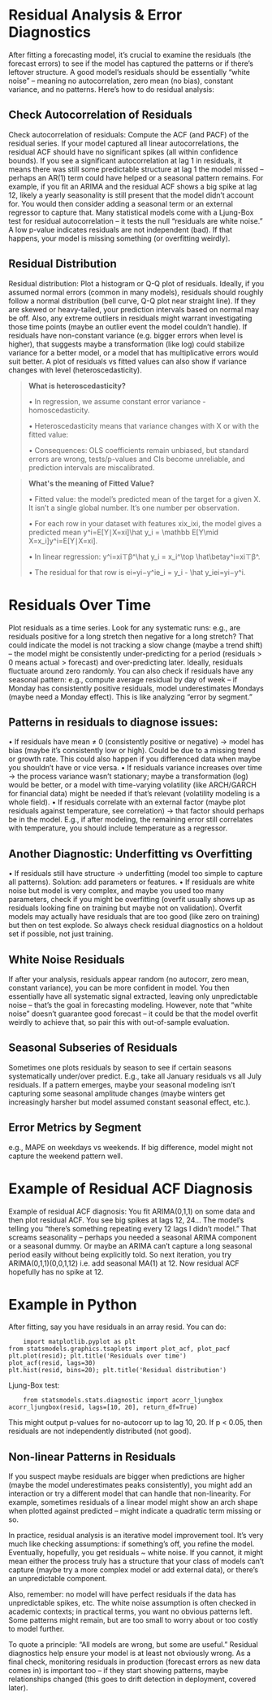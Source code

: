 # Residual Analysis & Error Diagnostics

After fitting a forecasting model, it’s crucial to examine the residuals (the forecast errors) to see if the model has captured the patterns or if there’s leftover structure. A good model’s residuals should be essentially “white noise” – meaning no autocorrelation, zero mean (no bias), constant variance, and no patterns. Here’s how to do residual analysis:

## Check Autocorrelation of Residuals
Check autocorrelation of residuals: Compute the ACF (and PACF) of the residual series. If your model captured all linear autocorrelations, the residual ACF should have no significant spikes (all within confidence bounds). If you see a significant autocorrelation at lag 1 in residuals, it means there was still some predictable structure at lag 1 the model missed – perhaps an AR(1) term could have helped or a seasonal pattern remains. For example, if you fit an ARIMA and the residual ACF shows a big spike at lag 12, likely a yearly seasonality is still present that the model didn’t account for. You would then consider adding a seasonal term or an external regressor to capture that. Many statistical models come with a Ljung-Box test for residual autocorrelation – it tests the null “residuals are white noise.” A low p-value indicates residuals are not independent (bad). If that happens, your model is missing something (or overfitting weirdly).

## Residual Distribution
Residual distribution: Plot a histogram or Q-Q plot of residuals. Ideally, if you assumed normal errors (common in many models), residuals should roughly follow a normal distribution (bell curve, Q-Q plot near straight line). If they are skewed or heavy-tailed, your prediction intervals based on normal may be off. Also, any extreme outliers in residuals might warrant investigating those time points (maybe an outlier event the model couldn’t handle). If residuals have non-constant variance (e.g. bigger errors when level is higher), that suggests maybe a transformation (like log) could stabilize variance for a better model, or a model that has multiplicative errors would suit better. A plot of residuals vs fitted values can also show if variance changes with level (heteroscedasticity).

> **What is heteroscedasticity?**
> 
> •	In regression, we assume constant error variance - homoscedasticity.
> 
> •	Heteroscedasticity means that variance changes with X or with the fitted value:
> 
> •	Consequences: OLS coefficients remain unbiased, but standard errors are wrong, tests/p-values and CIs become unreliable, and prediction intervals are miscalibrated.

> **What's the meaning of Fitted Value?**
> 
> •	Fitted value: the model’s predicted mean of the target for a given X. It isn’t a single global number. It’s one number per observation.
> 
> •	For each row in your dataset with features xix\_ixi, the model gives a predicted mean y^i=E\[Y∣X=xi]\hat y\_i = \mathbb E\[Y\mid X=x\_i]y^i=E\[Y∣X=xi].
> 
> •	In linear regression: y^i=xi⊤β^\hat y\_i = x\_i^\top \hat\betay^i=xi⊤β^.
> 
> •	The residual for that row is ei=yi−y^ie\_i = y\_i - \hat y\_iei=yi−y^i.

# Residuals Over Time
Plot residuals as a time series. Look for any systematic runs: e.g., are residuals positive for a long stretch then negative for a long stretch? That could indicate the model is not tracking a slow change (maybe a trend shift) – the model might be consistently under-predicting for a period (residuals > 0 means actual > forecast) and over-predicting later. Ideally, residuals fluctuate around zero randomly. You can also check if residuals have any seasonal pattern: e.g., compute average residual by day of week – if Monday has consistently positive residuals, model underestimates Mondays (maybe need a Monday effect). This is like analyzing “error by segment.”

## Patterns in residuals to diagnose issues:

•	If residuals have mean ≠ 0 (consistently positive or negative) -> model has bias (maybe it’s consistently low or high). Could be due to a missing trend or growth rate. This could also happen if you differenced data when maybe you shouldn’t have or vice versa.
•	If residuals variance increases over time -> the process variance wasn’t stationary; maybe a transformation (log) would be better, or a model with time-varying volatility (like ARCH/GARCH for financial data) might be needed if that’s relevant (volatility modeling is a whole field).
•	If residuals correlate with an external factor (maybe plot residuals against temperature, see correlation) -> that factor should perhaps be in the model. E.g., if after modeling, the remaining error still correlates with temperature, you should include temperature as a regressor.


## Another Diagnostic: Underfitting vs Overfitting

•	If residuals still have structure -> underfitting (model too simple to capture all patterns). Solution: add parameters or features.
•	If residuals are white noise but model is very complex, and maybe you used too many parameters, check if you might be overfitting (overfit usually shows up as residuals looking fine on training but maybe not on validation). Overfit models may actually have residuals that are too good (like zero on training) but then on test explode. So always check residual diagnostics on a holdout set if possible, not just training.

## White Noise Residuals

If after your analysis, residuals appear random (no autocorr, zero mean, constant variance), you can be more confident in model. You then essentially have all systematic signal extracted, leaving only unpredictable noise – that’s the goal in forecasting modeling. However, note that “white noise” doesn’t guarantee good forecast – it could be that the model overfit weirdly to achieve that, so pair this with out-of-sample evaluation.

## Seasonal Subseries of Residuals

Sometimes one plots residuals by season to see if certain seasons systematically under/over predict. E.g., take all January residuals vs all July residuals. If a pattern emerges, maybe your seasonal modeling isn’t capturing some seasonal amplitude changes (maybe winters get increasingly harsher but model assumed constant seasonal effect, etc.).

## Error Metrics by Segment

 e.g., MAPE on weekdays vs weekends. If big difference, model might not capture the weekend pattern well.

# Example of Residual ACF Diagnosis

Example of residual ACF diagnosis: You fit ARIMA(0,1,1) on some data and then plot residual ACF. You see big spikes at lags 12, 24... The model’s telling you “there’s something repeating every 12 lags I didn’t model.” That screams seasonality – perhaps you needed a seasonal ARIMA component or a seasonal dummy. Or maybe an ARIMA can’t capture a long seasonal period easily without being explicitly told. So next iteration, you try ARIMA(0,1,1)(0,0,1,12) i.e. add seasonal MA(1) at 12. Now residual ACF hopefully has no spike at 12.

# Example in Python

After fitting, say you have residuals in an array resid. You can do:

```
 	import matplotlib.pyplot as plt
from statsmodels.graphics.tsaplots import plot_acf, plot_pacf
plt.plot(resid); plt.title('Residuals over time')
plot_acf(resid, lags=30)
plt.hist(resid, bins=20); plt.title('Residual distribution')
```

Ljung-Box test:

```
 	from statsmodels.stats.diagnostic import acorr_ljungbox
acorr_ljungbox(resid, lags=[10, 20], return_df=True)
```

This might output p-values for no-autocorr up to lag 10, 20. If p < 0.05, then residuals are not independently distributed (not good).

## Non-linear Patterns in Residuals

If you suspect maybe residuals are bigger when predictions are higher (maybe the model underestimates peaks consistently), you might add an interaction or try a different model that can handle that non-linearity. For example, sometimes residuals of a linear model might show an arch shape when plotted against predicted – might indicate a quadratic term missing or so.

In practice, residual analysis is an iterative model improvement tool. It’s very much like checking assumptions: if something’s off, you refine the model. Eventually, hopefully, you get residuals \~ white noise. If you cannot, it might mean either the process truly has a structure that your class of models can’t capture (maybe try a more complex model or add external data), or there’s an unpredictable component.

Also, remember: no model will have perfect residuals if the data has unpredictable spikes, etc. The white noise assumption is often checked in academic contexts; in practical terms, you want no obvious patterns left. Some patterns might remain, but are too small to worry about or too costly to model further.

To quote a principle: “All models are wrong, but some are useful.” Residual diagnostics help ensure your model is at least not obviously wrong. As a final check, monitoring residuals in production (forecast errors as new data comes in) is important too – if they start showing patterns, maybe relationships changed (this goes to drift detection in deployment, covered later).




